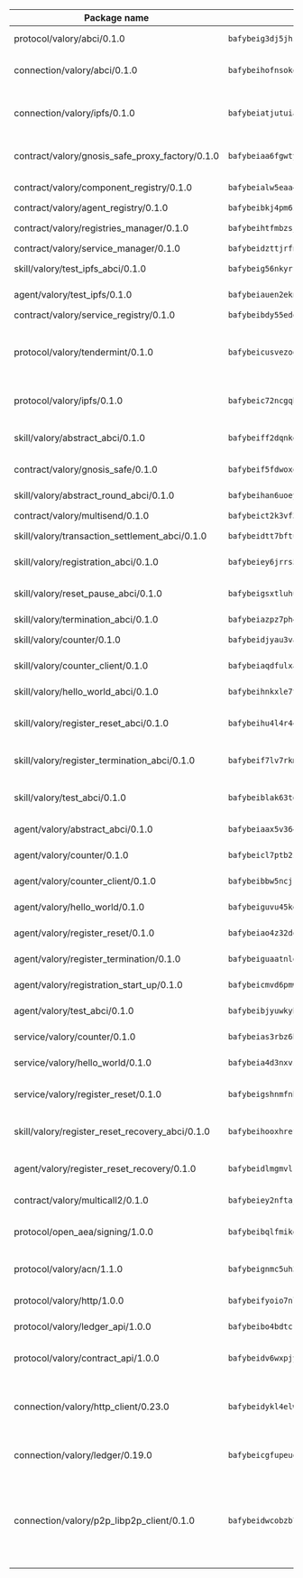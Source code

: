 | Package name                                                  | Package hash                                                  | Description                                                                                                                |
| ------------------------------------------------------------- | ------------------------------------------------------------- | -------------------------------------------------------------------------------------------------------------------------- |
| protocol/valory/abci/0.1.0                                    | `bafybeig3dj5jhsowlvg3t73kgobf6xn4nka7rkttakdb2gwsg5bp7rt7q4` | A protocol for ABCI requests and responses.                                                                                |
| connection/valory/abci/0.1.0                                  | `bafybeihofnsokowicviac6yz3uhur52l3mf54s2hz4i2je5ie4vlruouga` | connection to wrap communication with an ABCI server.                                                                      |
| connection/valory/ipfs/0.1.0                                  | `bafybeiatjutuiav7oxl4hszy3oypdwuetr6crjpminush54c5k4nbeciv4` | A connection responsible for uploading and downloading files from IPFS.                                                    |
| contract/valory/gnosis_safe_proxy_factory/0.1.0               | `bafybeiaa6fgwtykrti6i7sbt22raavpsbobsq2xgem4nkbcg744agnmkae` | Gnosis Safe proxy factory (GnosisSafeProxyFactory) contract                                                                |
| contract/valory/component_registry/0.1.0                      | `bafybeialw5eaa4v54s7i3sjsuy6d5k624quhxhziqntwq5hnz4g646sb7m` | Component registry contract                                                                                                |
| contract/valory/agent_registry/0.1.0                          | `bafybeibkj4pm6ziqh2fl3xfsjiou4ibnxlipmvmqhgvc7xwpnaddbtxzli` | Agent registry contract                                                                                                    |
| contract/valory/registries_manager/0.1.0                      | `bafybeihtfmbzsjwsz7kmujzc4bofyoxckekbdi643f762tj3fe4witgjqu` | Registries Manager contract                                                                                                |
| contract/valory/service_manager/0.1.0                         | `bafybeidzttjrfn3kfxubr24axouytshsm57sjl2232g2z3wlitk6dl32em` | Service Manager contract                                                                                                   |
| skill/valory/test_ipfs_abci/0.1.0                             | `bafybeig56nkyrf2hjfumq7j5t33s4rktm27dt4dxgdsktxbluow7earaii` | IPFS e2e testing application.                                                                                              |
| agent/valory/test_ipfs/0.1.0                                  | `bafybeiauen2ekn2ufp4byhpsqlwem7zud6oljlsn6dteardhq7obrthmfq` | Agent for testing the ABCI connection.                                                                                     |
| contract/valory/service_registry/0.1.0                        | `bafybeibdy55edqs3djptv77ljkmbf6m3zizhutmvwgj3hpsagvmzhr4jbm` | Service Registry contract                                                                                                  |
| protocol/valory/tendermint/0.1.0                              | `bafybeicusvezoqlmyt6iqomcbwaz3xkhk2qf3d56q5zprmj3xdxfy64k54` | A protocol for communication between two AEAs to share tendermint configuration details.                                   |
| protocol/valory/ipfs/0.1.0                                    | `bafybeic72ncgqbzoz2guj4p4yjqulid7mv6yroeh65hxznloamoveeg7hq` | A protocol specification for IPFS requests and responses.                                                                  |
| skill/valory/abstract_abci/0.1.0                              | `bafybeiff2dqnkeorf343fmb3547fhiznvdw4ewbwl4rqluek2cv6ibl5hi` | The abci skill provides a template of an ABCI application.                                                                 |
| contract/valory/gnosis_safe/0.1.0                             | `bafybeif5fdwoxq5mscrurtuimadmtctyxxeeui45u4g6leqobzls7bsl3u` | Gnosis Safe (GnosisSafeL2) contract                                                                                        |
| skill/valory/abstract_round_abci/0.1.0                        | `bafybeihan6uoeytm7lwkjttkpmsfuf4snmp72rwl2aqlgluwcyja2hifqq` | abstract round-based ABCI application                                                                                      |
| contract/valory/multisend/0.1.0                               | `bafybeict2k3vf3c4fvzosaq5kku2ivtzsskbomrujmmoicut7eg52onnje` | MultiSend contract                                                                                                         |
| skill/valory/transaction_settlement_abci/0.1.0                | `bafybeidtt7bftunjt3pti2gs3aaf4khyrbiubnkly2jr5zipj4qfndddaa` | ABCI application for transaction settlement.                                                                               |
| skill/valory/registration_abci/0.1.0                          | `bafybeiey6jrrs53qjayhxzph4iml2fy5ajgcbksi7hw5ztsjd2jbucth6i` | ABCI application for common apps.                                                                                          |
| skill/valory/reset_pause_abci/0.1.0                           | `bafybeigsxtluhuqbbi4dthsij7a3ubpcia3i56riqnadyqhk53xg6rs4k4` | ABCI application for resetting and pausing app executions.                                                                 |
| skill/valory/termination_abci/0.1.0                           | `bafybeiazpz7ph4loq3ftxcqz2bf57dqnryo4g7rit3lrvnrk6uelj732pm` | Termination skill.                                                                                                         |
| skill/valory/counter/0.1.0                                    | `bafybeidjyau3vaucwperegdg7mcghlwsa3dch6sykcftiwviqiyzixxoje` | The ABCI Counter application example.                                                                                      |
| skill/valory/counter_client/0.1.0                             | `bafybeiaqdfulxamdshw7fykfkqvkpvjb5bnmhv7ffrjiwdi4ktiulklx6q` | A client for the ABCI counter application.                                                                                 |
| skill/valory/hello_world_abci/0.1.0                           | `bafybeihnkxle7t443xplmiq4m2s2bqhj23f6g33uevuvvq5cb4alcxqjxu` | Hello World ABCI application.                                                                                              |
| skill/valory/register_reset_abci/0.1.0                        | `bafybeihu4l4r44dx5m3a5wwj2z2hziwycfgnsj37tp6zxu2tiynutjc52y` | ABCI application for dummy skill that registers and resets                                                                 |
| skill/valory/register_termination_abci/0.1.0                  | `bafybeif7lv7rkmmw45jxdez36rpysw2sg6rjiupwy5vbb6ixtyrsspftxu` | ABCI application for dummy skill that registers and resets                                                                 |
| skill/valory/test_abci/0.1.0                                  | `bafybeiblak63tda65cxqwgueua5chgmfb7paszmfzbrlwbvmwpqmls55ye` | ABCI application for testing the ABCI connection.                                                                          |
| agent/valory/abstract_abci/0.1.0                              | `bafybeiaax5v36477s3knhbjesr5bo6ixiwt2jobfvckwoxg7cpehcquhaa` | The abstract ABCI AEA - for testing purposes only.                                                                         |
| agent/valory/counter/0.1.0                                    | `bafybeicl7ptb2zypkq33xtybhzqybmlmmifqxohcg3paccvl5k6jfgkj7y` | The ABCI Counter example as an AEA                                                                                         |
| agent/valory/counter_client/0.1.0                             | `bafybeibbw5ncjrklzc7wujgcsfqgm7bep6eeo6im2ixfyb6fjskewmuepm` | The ABCI Counter example as an AEA                                                                                         |
| agent/valory/hello_world/0.1.0                                | `bafybeiguvu45kgffpoynizsccvuwzf6qblnbecm2yb7h5pfokrkcf3l57y` | Hello World ABCI example.                                                                                                  |
| agent/valory/register_reset/0.1.0                             | `bafybeiao4z32do44rxs2mpojnkgdcrbaexleqktahqacqe3yqa4jpy5p5a` | Register reset to replicate Tendermint issue.                                                                              |
| agent/valory/register_termination/0.1.0                       | `bafybeiguaatnlgpbqcaxyyv5p5pnm7z6mwh6czo7a4emvemay3gpydbvqa` | Register terminate to test the termination feature.                                                                        |
| agent/valory/registration_start_up/0.1.0                      | `bafybeicmvd6pmwq2lyxtvr2zmdnf45kxgyco3vlooenpx3j6j4tcijpjb4` | Registration start-up ABCI example.                                                                                        |
| agent/valory/test_abci/0.1.0                                  | `bafybeibjyuwkybvvxngljlovyv5vdbi4uq6pq7t23h5tjnsfp24foexnzq` | Agent for testing the ABCI connection.                                                                                     |
| service/valory/counter/0.1.0                                  | `bafybeias3rbz6bylton5ij47d62i45zhpoph4jlyzs6iyk5i6a5v3q5gbu` | A set of agents incrementing a counter                                                                                     |
| service/valory/hello_world/0.1.0                              | `bafybeia4d3nxvzz6egipzneuygqoeb4dxbzssemt7py63kvir36tw4jgsi` | A simple demonstration of a simple ABCI application                                                                        |
| service/valory/register_reset/0.1.0                           | `bafybeigshnmfnhpf3z5wn7ybvbkzvacu7unrstamcb3qgkjlita44rv4yq` | Test and debug tendermint reset mechanism.                                                                                 |
| skill/valory/register_reset_recovery_abci/0.1.0               | `bafybeihooxhref44kplwryu3httyua5kikb365zykyctvcy3ztjwbcjqji` | ABCI application for dummy skill that registers and resets                                                                 |
| agent/valory/register_reset_recovery/0.1.0                    | `bafybeidlmgmvlkd7edx4hgig7dgfsvhx3sy3goxijtcuposegek63jijpi` | Agent to showcase hard reset as a recovery mechanism.                                                                      |
| contract/valory/multicall2/0.1.0                              | `bafybeiey2nftajodtjwxhdcjhyhedn4nipixfvccrewiu4aebh3sbdqqm4` | The MakerDAO multicall2 contract.                                                                                          |
| protocol/open_aea/signing/1.0.0                               | `bafybeibqlfmikg5hk4phzak6gqzhpkt6akckx7xppbp53mvwt6r73h7tk4` | A protocol for communication between skills and decision maker.                                                            |
| protocol/valory/acn/1.1.0                                     | `bafybeignmc5uh3vgpuckljcj2tgg7hdqyytkm6m5b6v6mxtazdcvubibva` | The protocol used for envelope delivery on the ACN.                                                                        |
| protocol/valory/http/1.0.0                                    | `bafybeifyoio7nlh5zzyn5yz7krkou56l22to3cwg7gw5v5o3vxwklibhty` | A protocol for HTTP requests and responses.                                                                                |
| protocol/valory/ledger_api/1.0.0                              | `bafybeibo4bdtcrxi2suyzldwoetjar6pqfzm6vt5xal22ravkkcvdmtksi` | A protocol for ledger APIs requests and responses.                                                                         |
| protocol/valory/contract_api/1.0.0                            | `bafybeidv6wxpjyb2sdyibnmmum45et4zcla6tl63bnol6ztyoqvpl4spmy` | A protocol for contract APIs requests and responses.                                                                       |
| connection/valory/http_client/0.23.0                          | `bafybeidykl4elwbcjkqn32wt5h4h7tlpeqovrcq3c5bcplt6nhpznhgczi` | The HTTP_client connection that wraps a web-based client connecting to a RESTful API specification.                        |
| connection/valory/ledger/0.19.0                               | `bafybeicgfupeudtmvehbwziqfxiz6ztsxr5rxzvalzvsdsspzz73o5fzfi` | A connection to interact with any ledger API and contract API.                                                             |
| connection/valory/p2p_libp2p_client/0.1.0                     | `bafybeidwcobzb7ut3efegoedad7jfckvt2n6prcmd4g7xnkm6hp6aafrva` | The libp2p client connection implements a tcp connection to a running libp2p node as a traffic delegate to send/receive envelopes to/from agents in the DHT. |
